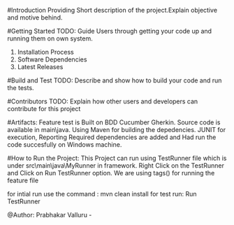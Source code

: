 #Introduction
Providing Short description of the project.Explain objective and motive behind.

#Getting Started
TODO: Guide Users through getting your code up and running them on own system.
1. Installation Process
2. Software Dependencies
3. Latest Releases

#Build and Test
TODO: Describe and show how to build your code and run the tests.

#Contributors
TODO: Explain how other users and developers can contribute for this project


#Artifacts:
Feature test is Built on BDD Cucumber Gherkin.  Source code is available in main\java.
Using Maven for building the depedencies. JUNIT for execution, Reporting
Required dependencies are added and Had run the code succesfully  on Windows machine. 


#How to Run the Project:
This Project can run using TestRunner file which is under src\main\java\MyRunner in framework.
Right Click on the TestRunner and Click on Run TestRunner option.
We are using tags() for running the feature file 

for intial run use the command : mvn clean install
for test run: Run TestRunner


@Author: Prabhakar Valluru -
